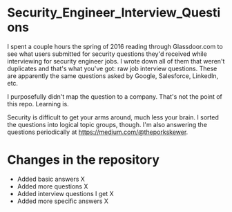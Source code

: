 # Security_Engineer_Interview_Questions

I spent a couple hours the spring of 2016 reading through Glassdoor.com to see what users submitted for security questions they'd received while interviewing for security engineer jobs. I wrote down all of them that weren't duplicates and that's what you've got: raw job interview questions. These are apparently the same questions asked by Google, Salesforce, LinkedIn, etc.

I purposefully didn't map the question to a company. That's not the point of this repo. Learning is.

Security is difficult to get your arms around, much less your brain. I sorted the questions into logical topic groups, though. I'm also answering the questions periodically at https://medium.com/@theporkskewer.

# Changes in the repository
- Added basic answers X
- Added more questions X
- Added interview questions I get X
- Added more specific answers X
